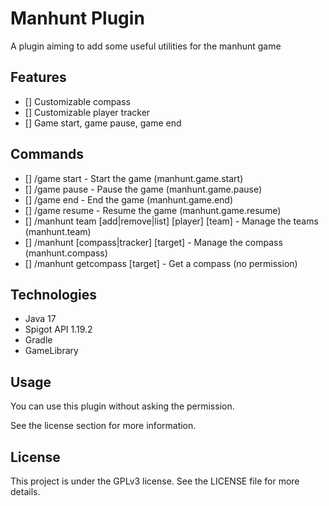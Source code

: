 # Manhunt Plugin

A plugin aiming to add some useful utilities for the manhunt game

## Features

- [] Customizable compass
- [] Customizable player tracker
- [] Game start, game pause, game end

## Commands

- [] /game start - Start the game (manhunt.game.start)
- [] /game pause - Pause the game (manhunt.game.pause)
- [] /game end - End the game (manhunt.game.end)
- [] /game resume - Resume the game (manhunt.game.resume)
- [] /manhunt team [add|remove|list] [player] [team] - Manage the teams (manhunt.team)
- [] /manhunt [compass|tracker] [target] - Manage the compass (manhunt.compass)
- [] /manhunt getcompass [target] - Get a compass (no permission)

## Technologies

- Java 17
- Spigot API 1.19.2
- Gradle
- GameLibrary

## Usage

You can use this plugin without asking the permission.

See the license section for more information.

## License

This project is under the GPLv3 license. See the LICENSE file for more details.
